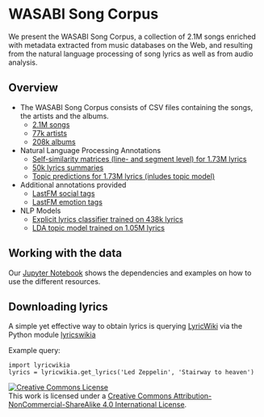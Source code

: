 # WASABI Song Corpus
We present the WASABI Song Corpus, a collection of 2.1M songs enriched with metadata extracted from music databases on the Web, and resulting from the natural language processing of song lyrics as well as from audio analysis.

## Overview
- The WASABI Song Corpus consists of CSV files containing the songs, the artists and the albums.
  - [2.1M songs](https://mega.nz/#!GUhzBagS!dkWiRhRKCzTpbWtWcUvoD3Rrhleq50krvvg6n0SaI-w)
  - [77k artists](https://mega.nz/#!jUojAQjb!lV6K3U49l0xzw7XzL5zXKQscSI8hntrO_FVp8luH4zE)
  - [208k albums](https://mega.nz/#!ScwnlarS!V59gnQY_oDOFzBplIok7nMnAC2QUq7UpbgmpDjLAWWQ)
- Natural Language Processing Annotations
  - [Self-similarity matrices (line- and segment level) for 1.73M lyrics](https://mega.nz/#!HR5R3ACA!wV9zqtQSxziZCdXwu3gApnrTIPyH2hMAgGUYJEqmlmk)
  - [50k lyrics summaries](https://mega.nz/#!SdpxTS4I!SdbzMWvZO9fKkIF1OkHZ5lPH6v5w0HvK-GeztBV1T-g)
  - [Topic predictions for 1.73M lyrics (inludes topic model)](https://mega.nz/#!CUpl0KKJ!tLlL1eMKjX94ZJvpaO7w7HFtozpKDlyruVwRt2z-9G4)
- Additional annotations provided
  - [LastFM social tags](https://mega.nz/#!WQx1ka7K!9PfU3K7q6JkqkfMdrirS5IRsMbEJVV1FWBEmoUGK5ME)
  - [LastFM emotion tags](https://mega.nz/#!KN5jwYpZ!GFEc04t87ylJYILQQzjMaeZNg0_DoBnYeo0dvxLoLg4)
- NLP Models
  - [Explicit lyrics classifier trained on 438k lyrics](https://mega.nz/#!ndx3zQ4I!K6Qq6Bvf9NXWHejPvMyxwTUJGn-U8K6auuN0gCktcmU)
  - [LDA topic model trained on 1.05M lyrics](https://mega.nz/#!KFhh2AyC!-OaAifvACt3CAo-Pl-D14LIOb6Gx4ReJzjmqY7StwCY)
  
## Working with the data
Our [Jupyter Notebook](https://github.com/micbuffa/WasabiDataset/blob/master/Showcase.ipynb) shows the dependencies and examples on how to use the different resources.

## Downloading lyrics
A simple yet effective way to obtain lyrics is querying [LyricWiki](https://lyrics.fandom.com/wiki/LyricWiki) via the Python module [lyricswikia](https://pypi.org/project/lyricwikia/)

Example query:
```
import lyricwikia
lyrics = lyricwikia.get_lyrics('Led Zeppelin', 'Stairway to heaven')
```

<a rel="license" href="http://creativecommons.org/licenses/by-nc-sa/4.0/"><img alt="Creative Commons License" style="border-width:0" src="https://i.creativecommons.org/l/by-nc-sa/4.0/88x31.png" /></a><br />This work is licensed under a <a rel="license" href="http://creativecommons.org/licenses/by-nc-sa/4.0/">Creative Commons Attribution-NonCommercial-ShareAlike 4.0 International License</a>.
